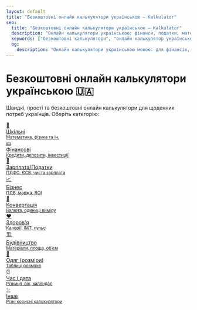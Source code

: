 ```yaml
---
layout: default
title: "Безкоштовні онлайн калькулятори українською – Kalkulator"
seo:
  title: "Безкоштовні онлайн калькулятори українською – Kalkulator"
  description: "Онлайн калькулятори українською: фінанси, податки, математика, будівництво, здоров'я та інші розрахунки – швидко та безкоштовно!"
  keywords: ["безкоштовні калькулятори", "онлайн калькулятор українською", "фінансовий калькулятор", "податковий калькулятор", "будівельний калькулятор", "калькулятор Україна"]
  og:
    description: "Онлайн калькулятори українською мовою: для фінансів, податків, школи, здоров'я, бізнесу та інших повсякденних потреб."
---
```


<h1>Безкоштовні онлайн калькулятори українською 🇺🇦</h1>
<p class="intro">Швидкі, прості та безкоштовні онлайн калькулятори для щоденних потреб українців. Оберіть категорію:</p>

<div class="categories" id="categories">

  <!-- 1. School (Math, Physics) -->
  <a class="category-card" href="/categories/school/">
    <span>📐</span>
    <div>Шкільні<br><small>Математика, фізика та ін.</small></div>
  </a>

  <!-- 2. Financial -->
  <a class="category-card" href="/categories/financial/">
    <span>💵</span>
    <div>Фінансові<br><small>Кредити, депозити, інвестиції</small></div>
  </a>

  <!-- 3. Salary/taxes -->
  <a class="category-card" href="/categories/salary-taxes/">
    <span>💼</span>
    <div>Зарплата/Податки<br><small>ПДФО, ЄСВ, чиста зарплата</small></div>
  </a>

  <!-- 4. Business -->
  <a class="category-card" href="/categories/business/">
    <span>📈</span>
    <div>Бізнес<br><small>ПДВ, маржа, ROI</small></div>
  </a>

  <!-- 5. Conversion -->
  <a class="category-card" href="/categories/conversion/">
    <span>🔄</span>
    <div>Конвертація<br><small>Валюта, одиниці виміру</small></div>
  </a>

  <!-- 6. Health -->
  <a class="category-card" href="/categories/health/">
    <span>❤️</span>
    <div>Здоров'я<br><small>Калорії, ІМТ, пульс</small></div>
  </a>

  <!-- 7. Construction -->
  <a class="category-card" href="/categories/construction/">
    <span>🏗️</span>
    <div>Будівництво<br><small>Матеріали, площа, об’єм</small></div>
  </a>

  <!-- 8. Clothing (Size) -->
  <a class="category-card" href="/categories/clothing/">
    <span>👗</span>
    <div>Одяг (розміри)<br><small>Таблиці розмірів</small></div>
  </a>

  <!-- 9. Time and date -->
  <a class="category-card" href="/categories/time-date/">
    <span>⏰</span>
    <div>Час і дата<br><small>Різниця, вік, календар</small></div>
  </a>

  <!-- 10. Other -->
  <a class="category-card" href="/categories/other/">
    <span>✨</span>
    <div>Інше<br><small>Різні корисні калькулятори</small></div>
  </a>

</div>
